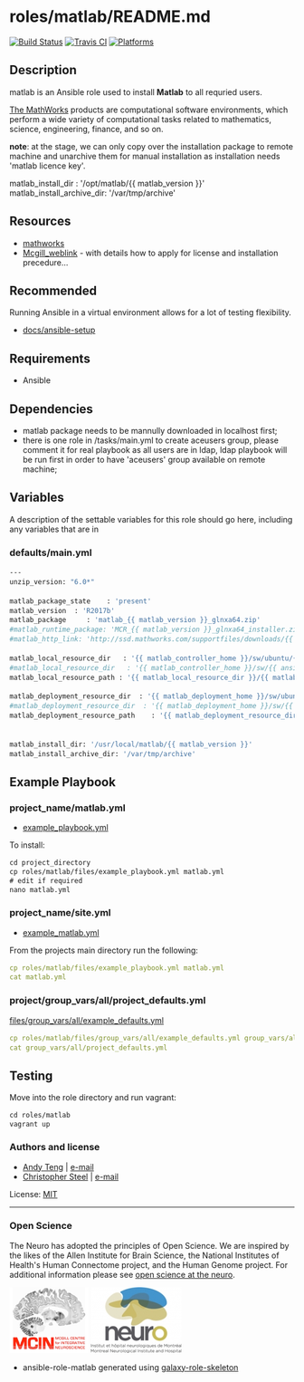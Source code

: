 # roles/matlab/README.md

[![Build Status](https://travis-ci.org/cjsteel/matlab.svg?branch=master)](https://travis-ci.org/cjsteel/matlab)
[![Travis CI](http://img.shields.io/travis/csteel/matlab/default.svg?style=flat)](http://travis-ci.org/csteel/matlab/default)
[![Platforms](http://img.shields.io/badge/platforms-debian%20/%20ubuntu-lightgrey.svg?style=flat)](#)

## Description

matlab is an Ansible role used to install **Matlab** to all requried users.  

[The MathWorks](http://www.mathworks.com/academia/)
 products are computational software environments, which perform a wide variety of computational tasks related to mathematics, science, 
engineering, finance, and so on.

**note**: at the stage, we can only copy over the installation package to remote machine and unarchive them for manual installation as installation needs 'matlab licence key'.

matlab_install_dir    : '/opt/matlab/{{ matlab_version }}'
matlab_install_archive_dir: '/var/tmp/archive'

## Resources

- [mathworks](https://www.mathworks.com/products/matlab.html) 
- [Mcgill_weblink](http://kb.mcgill.ca/kb/?ArticleId=1305&source=article&c=12&cid=2#tab:homeTab:crumb:8:artId:1305:src:article) - with details how to apply for license and installation precedure...

## Recommended

Running Ansible in a virtual environment allows for a lot of testing flexibility.

* [docs/ansible-setup](docs/ansible-setup.md)

## Requirements

* Ansible

## Dependencies

- matlab package needs to be mannully downloaded in localhost first;
- there is one role in /tasks/main.yml to create aceusers group, please comment it for real playbook as all users are in ldap, ldap playbook will be run first in order to have 'aceusers' group available on remote machine;

## Variables

A description of the settable variables for this role should go here, including any variables that are in

### defaults/main.yml

```sh
---
unzip_version: "6.0*"

matlab_package_state    : 'present'
matlab_version  : 'R2017b'
matlab_package     : 'matlab_{{ matlab_version }}_glnxa64.zip'
#matlab_runtime_package: 'MCR_{{ matlab_version }}_glnxa64_installer.zip'
#matlab_http_link: 'http://ssd.mathworks.com/supportfiles/downloads/{{ matlab_version }}/deployment_files/{{ matlab_version }}/installers/glnxa64/{{ matlab_runtime_package }}'

matlab_local_resource_dir   : '{{ matlab_controller_home }}/sw/ubuntu/{{ ansible_distribution_version }}/matlab'
#matlab_local_resource_dir   : '{{ matlab_controller_home }}/sw/{{ ansible_distribution }}/{{ ansible_distribution_version }}/matlab'
matlab_local_resource_path : '{{ matlab_local_resource_dir }}/{{ matlab_version }}'

matlab_deployment_resource_dir  : '{{ matlab_deployment_home }}/sw/ubuntu/{{ ansible_distribution_version }}/matlab'
#matlab_deployment_resource_dir  : '{{ matlab_deployment_home }}/sw/{{ ansible_distribution }}/{{ ansible_distribution_version }}/matlab'
matlab_deployment_resource_path    : '{{ matlab_deployment_resource_dir }}/{{ matlab_version }}'


matlab_install_dir: '/usr/local/matlab/{{ matlab_version }}'
matlab_install_archive_dir: '/var/tmp/archive'
```



## Example Playbook

### project_name/matlab.yml

* [example_playbook.yml](files/example_playbook.yml)

To install:

```shell
cd project_directory
cp roles/matlab/files/example_playbook.yml matlab.yml
# edit if required
nano matlab.yml
```

### project_name/site.yml

* [example_matlab.yml](files/example_site.yml)

From the projects main directory run the following:

```yaml
cp roles/matlab/files/example_playbook.yml matlab.yml
cat matlab.yml
```

### project/group_vars/all/project_defaults.yml

[files/group_vars/all/example_defaults.yml](files/group_vars/all/example_defaults.yml)

```yaml
cp roles/matlab/files/group_vars/all/example_defaults.yml group_vars/all/project_defaults.yml
cat group_vars/all/project_defaults.yml
```

## Testing

Move into the role directory and run vagrant:

```shell
cd roles/matlab
vagrant up
```

### Authors and license

- [Andy Teng](http://mcin-cnim.ca/) | [e-mail](mailto:xiaoqiu.teng@mcgill.ca)
- [Christopher Steel](http://mcin-cnim.ca/) | [e-mail](mailto:christopher.steel@mcgill.ca)

License: [MIT](https://tldrlegal.com/license/mit-license)

***
### Open Science

The Neuro has adopted the principles of Open Science. We are inspired by the likes of the Allen Institute for Brain Science, the National Institutes of Health's Human Connectome project, and the Human Genome project. For additional information please see [open science at the neuro](https://www.mcgill.ca/neuro/open-science-0).

![MCIN](imgs/mcin-logo-brain-140x116.png)          ![neuro](imgs/neuro-logo-160x116.png)  

* ansible-role-matlab generated using [galaxy-role-skeleton](https://github.com/cjsteel/galaxy-role-skeleton)

